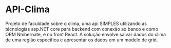 # API-Clima

Projeto de faculdade sobre o clima, uma api SIMPLES utilizando as técnologias asp.NET core para backend com conexão ao banco e como ORM Nhibernate, e no front React.
A solução envolve salvar dados do clima de uma região especifica e apresentar os dados em um modelo de grid.

